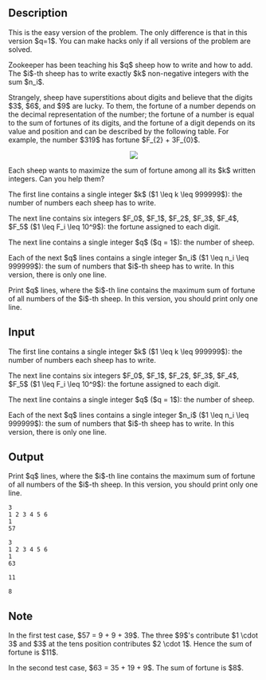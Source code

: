 ## Description

<div><p><span class="tex-font-style-bf">This is the easy version of the problem. The only difference is that in this version $q=1$. You can make hacks only if all versions of the problem are solved.</span></p><p>Zookeeper has been teaching his $q$ sheep how to write and how to add. The $i$-th sheep has to write exactly $k$ <span class="tex-font-style-bf">non-negative integers</span> with the sum $n_i$.</p><p>Strangely, sheep have superstitions about digits and believe that the digits $3$, $6$, and $9$ are lucky. To them, the fortune of a number depends on the decimal representation of the number; the fortune of a number is equal to the sum of fortunes of its digits, and the fortune of a digit depends on its value and position and can be described by the following table. For example, the number $319$ has fortune $F_{2} + 3F_{0}$. </p><center> <img class="tex-graphics" src="file://cRft3bq0.png" style="max-width: 100.0%;max-height: 100.0%;"> </center><p>Each sheep wants to maximize the <span class="tex-font-style-bf">sum of fortune</span> among all its $k$ written integers. Can you help them?</p></div><div class="input-specification"><p>The first line contains a single integer $k$ ($1 \leq k \leq 999999$): the number of numbers each sheep has to write. </p><p> The next line contains six integers $F_0$, $F_1$, $F_2$, $F_3$, $F_4$, $F_5$ ($1 \leq F_i \leq 10^9$): the fortune assigned to each digit. </p><p> The next line contains a single integer $q$ ($q = 1$): the number of sheep.</p><p>Each of the next $q$ lines contains a single integer $n_i$ ($1 \leq n_i \leq 999999$): the sum of numbers that $i$-th sheep has to write. In this version, there is only one line.</p></div><div class="output-specification"><p>Print $q$ lines, where the $i$-th line contains the maximum sum of fortune of all numbers of the $i$-th sheep. In this version, you should print only one line.</p></div>

## Input

<p>The first line contains a single integer $k$ ($1 \leq k \leq 999999$): the number of numbers each sheep has to write. </p><p> The next line contains six integers $F_0$, $F_1$, $F_2$, $F_3$, $F_4$, $F_5$ ($1 \leq F_i \leq 10^9$): the fortune assigned to each digit. </p><p> The next line contains a single integer $q$ ($q = 1$): the number of sheep.</p><p>Each of the next $q$ lines contains a single integer $n_i$ ($1 \leq n_i \leq 999999$): the sum of numbers that $i$-th sheep has to write. In this version, there is only one line.</p>

## Output

<p>Print $q$ lines, where the $i$-th line contains the maximum sum of fortune of all numbers of the $i$-th sheep. In this version, you should print only one line.</p>





```input1
3
1 2 3 4 5 6
1
57
```




```input2
3
1 2 3 4 5 6
1
63
```




```output1
11
```




```output2
8
```



## Note

<p>In the first test case, $57 = 9 + 9 + 39$. The three $9$'s contribute $1 \cdot 3$ and $3$ at the tens position contributes $2 \cdot 1$. Hence the sum of fortune is $11$.</p><p>In the second test case, $63 = 35 + 19 + 9$. The sum of fortune is $8$.</p>
